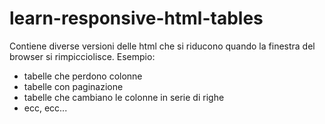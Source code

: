 # learn-responsive-html-tables
Contiene diverse versioni delle <table> html che si riducono quando la finestra del browser si rimpicciolisce. Esempio:
  * tabelle che perdono colonne
  * tabelle con paginazione
  * tabelle che cambiano le colonne in serie di righe
  * ecc, ecc...
